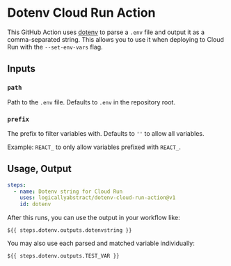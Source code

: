 # Dotenv Cloud Run Action

This GitHub Action uses [dotenv](https://www.npmjs.com/package/dotenv) to parse a `.env` file and output it as a comma-separated string. This allows you to use it when deploying to Cloud Run with the `--set-env-vars` flag.

## Inputs

### `path`

Path to the `.env` file. Defaults to `.env` in the repository root.

### `prefix`

The prefix to filter variables with. Defaults to `''` to allow all variables.

Example: `REACT_` to only allow variables prefixed with `REACT_`.

## Usage, Output

```yaml
steps:
  - name: Dotenv string for Cloud Run
    uses: logicallyabstract/dotenv-cloud-run-action@v1
    id: dotenv
```

After this runs, you can use the output in your workflow like:

```
${{ steps.dotenv.outputs.dotenvstring }}
```

You may also use each parsed and matched variable individually:

```
${{ steps.dotenv.outputs.TEST_VAR }}
```

